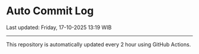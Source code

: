 # Auto Commit Log

Last updated: Friday, 17-10-2025 13:19 WIB

---

This repository is automatically updated every 2 hour using GitHub Actions.
